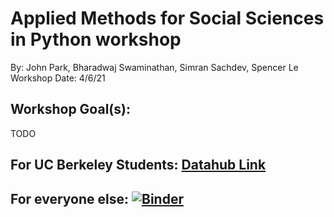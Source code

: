 # Applied Methods for Social Sciences in Python workshop
By: John Park, Bharadwaj Swaminathan, Simran Sachdev, Spencer Le  
Workshop Date: 4/6/21

## Workshop Goal(s): 
TODO

## For UC Berkeley Students: [Datahub Link]()

## For everyone else: [![Binder](https://mybinder.org/badge_logo.svg)]()

